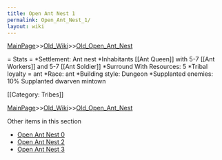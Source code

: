 ```yaml
---
title: Open Ant Nest 1
permalink: Open_Ant_Nest_1/
layout: wiki
---
```


[MainPage](/keeperrl_wiki/ "wikilink")>>[Old_Wiki](/keeperrl_wiki/Old_Wiki "wikilink")>>[Old_Open_Ant_Nest](/keeperrl_wiki/Old_Open_Ant_Nest "wikilink")

= Stats =
*Settlement: Ant nest
*Inhabitants [[Ant Queen]] with 5-7 [[Ant Workers]] and 5-7 [[Ant Soldier]]
*Surround With Resources: 5
*Tribal loyalty = ant
*Race: ant
*Building style: Dungeon 
*Supplanted enemies: 10% Supplanted dwarven mintown 

[[Category: Tribes]]

[MainPage](/keeperrl_wiki/ "wikilink")>>[Old_Wiki](/keeperrl_wiki/Old_Wiki "wikilink")>>[Old_Open_Ant_Nest](/keeperrl_wiki/Old_Open_Ant_Nest "wikilink")

Other items in this section
-    [Open Ant Nest 0](/keeperrl_wiki/Open_Ant_Nest_0 "wikilink")
-    [Open Ant Nest 2](/keeperrl_wiki/Open_Ant_Nest_2 "wikilink")
-    [Open Ant Nest 3](/keeperrl_wiki/Open_Ant_Nest_3 "wikilink")
